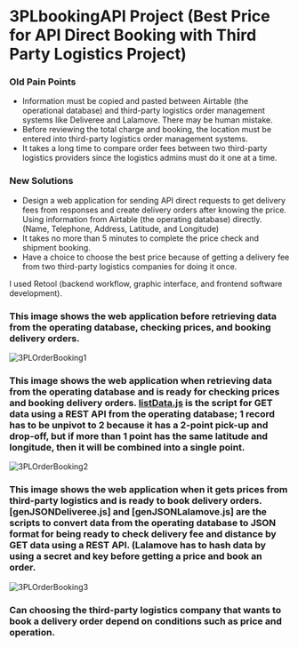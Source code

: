 # 3PLbookingAPI Project (Best Price for API Direct Booking with Third Party Logistics Project)
### Old Pain Points
  - Information must be copied and pasted between Airtable (the operational database) and third-party logistics order management systems like Deliveree and Lalamove. There may be human mistake.
  - Before reviewing the total charge and booking, the location must be entered into third-party logistics order management systems.
  - It takes a long time to compare order fees between two third-party logistics providers since the logistics admins must do it one at a time.

### New Solutions
  - Design a web application for sending API direct requests to get delivery fees from responses and create delivery orders after knowing the price. Using information from Airtable (the operating database) directly. (Name, Telephone, Address, Latitude, and Longitude)
  - It takes no more than 5 minutes to complete the price check and shipment booking.
  - Have a choice to choose the best price because of getting a delivery fee from two third-party logistics companies for doing it once.

I used Retool (backend workflow, graphic interface, and frontend software development).

### This image shows the web application before retrieving data from the operating database, checking prices, and booking delivery orders.

![3PLOrderBooking1](https://github.com/petchanawat/3PLbookingAPI/assets/158483894/2da1a37d-b287-4b3f-8eb2-39a4e20bf22b)


### This image shows the web application when retrieving data from the operating database and is ready for checking prices and booking delivery orders. [listData.js](https://github.com/petchanawat/3PLbookingAPI/blob/main/listData.js) is the script for GET data using a REST API from the operating database; 1 record has to be unpivot to 2 because it has a 2-point pick-up and drop-off, but if more than 1 point has the same latitude and longitude, then it will be combined into a single point.

![3PLOrderBooking2](https://github.com/petchanawat/3PLbookingAPI/assets/158483894/53081ff6-193a-41ad-ad0c-58da395c860e)


### This image shows the web application when it gets prices from third-party logistics and is ready to book delivery orders. [genJSONDeliveree.js] and [genJSONLalamove.js] are the scripts to convert data from the operating database to JSON format for being ready to check delivery fee and distance by GET data using a REST API. (Lalamove has to hash data by using a secret and key before getting a price and book an order.
![3PLOrderBooking3](https://github.com/petchanawat/3PLbookingAPI/assets/158483894/c7e682ed-d8b4-460a-ab6b-d17a41d50af0)


### Can choosing the third-party logistics company that wants to book a delivery order depend on conditions such as price and operation.
